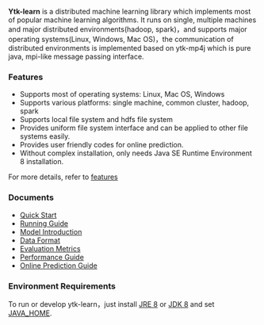 **Ytk-learn** is a distributed machine learning library which implements most of popular machine learning algorithms. It runs on single, multiple machines and major distributed environments(hadoop, spark)，and supports major operating systems(Linux, Windows, Mac OS)，the communication of distributed environments is implemented based on ytk-mp4j which is pure java, mpi-like message passing interface.

### Features

- Supports most of operating systems: Linux, Mac OS, Windows
- Supports various platforms: single machine, common cluster, hadoop, spark 
- Supports local file system and hdfs file system
- Provides uniform file system interface and can be applied to other file systems easily.
- Provides user friendly codes for online prediction.
- Without complex installation, only needs Java SE Runtime Environment 8 installation.

For more details, refer to [features](features.md)

### Documents

- [Quick Start](demo)
- [Running Guide](docs/running_guide.md)
- [Model Introduction](docs/models.md)
- [Data Format](docs/data_format.md)
- [Evaluation Metrics](docs/evaluation_metrics.md)
- [Performance Guide](docs/performance_guide.md)
- [Online Prediction Guide](docs/online.md)

### Environment Requirements

To run or develop ytk-learn，just install [JRE 8](http://www.oracle.com/technetwork/java/javase/downloads/jre8-downloads-2133155.html) or [JDK 8](http://www.oracle.com/technetwork/java/javase/downloads/jdk8-downloads-2133151.html) and set [JAVA_HOME](https://docs.oracle.com/cd/E19182-01/820-7851/inst_cli_jdk_javahome_t/).

### 

